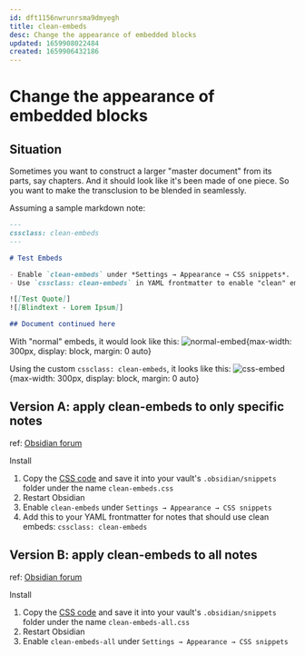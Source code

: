 ```yaml
---
id: dft1156nwrunrsma9dmyegh
title: clean-embeds
desc: Change the appearance of embedded blocks
updated: 1659908022484
created: 1659906432186
---
```

# Change the appearance of embedded blocks

## Situation

Sometimes you want to construct a larger "master document" from its parts, say chapters. And it should look like it's been made of one piece. So you want to make the transclusion to be blended in seamlessly.

Assuming a sample markdown note:

```markdown
---
cssclass: clean-embeds
---

# Test Embeds

- Enable `clean-embeds` under *Settings → Appearance → CSS snippets*.
- Use `cssclass: clean-embeds` in YAML frontmatter to enable "clean" embedding.

![[Test Quote]]
![[Blindtext - Lorem Ipsum]]

## Document continued here
```

With "normal" embeds, it would look like this:
![normal-embed](https://forum.obsidian.md/uploads/default/optimized/2X/b/bfdb0bcf41e25b1897f0ad9181f239193d9b661c_2_771x750.png){max-width: 300px, display: block, margin: 0 auto}

Using the custom `cssclass: clean-embeds`, it looks like this:
![css-embed](https://forum.obsidian.md/uploads/default/optimized/2X/0/06e16bc10b778aa552cc381039cdf8c1c7ed7874_2_771x750.png){max-width: 300px, display: block, margin: 0 auto}

## Version A: apply clean-embeds to only specific notes

ref: [Obsidian forum](https://forum.obsidian.md/t/meta-post-common-css-hacks/1978/394)

Install

1. Copy the [CSS code](https://gist.github.com/h7b/49274e60432696067c4e707257768047) and save it into your vault's `.obsidian/snippets` folder under the name `clean-embeds.css`
2. Restart Obsidian
3. Enable `clean-embeds` under `Settings → Appearance → CSS snippets`
4. Add this to your YAML frontmatter for notes that should use clean embeds: `cssclass: clean-embeds`

## Version B: apply clean-embeds to all notes

ref: [Obsidian forum](https://forum.obsidian.md/t/meta-post-common-css-hacks/1978/411)

Install

1. Copy the [CSS code](https://gist.github.com/h7b/18cd8f7bc8543501438318c7105896ec) and save it into your vault's `.obsidian/snippets` folder under the name `clean-embeds-all.css`
2. Restart Obsidian
3. Enable `clean-embeds-all` under `Settings → Appearance → CSS snippets`